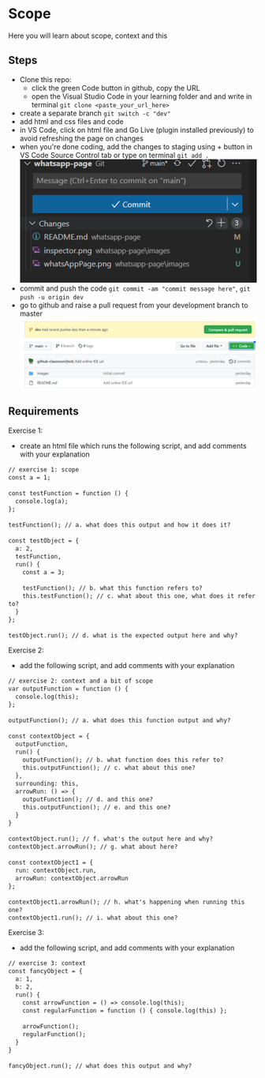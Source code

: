 # Scope

Here you will learn about scope, context and this

## Steps

- Clone this repo:
    - click the green Code button in github, copy the URL
    - open the Visual Studio Code in your learning folder and and write in terminal `git clone <paste_your_url_here>`
- create a separate branch `git switch -c "dev"`
- add html and css files and code
- in VS Code, click on html file and Go Live (plugin installed previously) to avoid refreshing the page on changes
- when you're done coding, add the changes to staging using + button in VS Code Source Control tab or type on terminal `git add .`
![VS Code staging](images/stage.png) 
- commit and push the code `git commit -am "commit message here"`, `git push -u origin dev`
- go to github and raise a pull request from your development branch to master
![Open PR](images/pullRequest.png) 

## Requirements

Exercise 1:
- create an html file which runs the following script, and add comments with your explanation
```
// exercise 1: scope
const a = 1;

const testFunction = function () {
  console.log(a);
};

testFunction(); // a. what does this output and how it does it?

const testObject = {
  a: 2,
  testFunction,
  run() {
    const a = 3;

    testFunction(); // b. what this function refers to?
    this.testFunction(); // c. what about this one, what does it refer to?
  }
};

testObject.run(); // d. what is the expected output here and why?
```

Exercise 2:
- add the following script, and add comments with your explanation
```
// exercise 2: context and a bit of scope
var outputFunction = function () {
  console.log(this);
};

outputFunction(); // a. what does this function output and why?

const contextObject = {
  outputFunction,
  run() {
    outputFunction(); // b. what function does this refer to?
    this.outputFunction(); // c. what about this one?
  },
  surrounding: this,
  arrowRun: () => {
    outputFunction(); // d. and this one?
    this.outputFunction(); // e. and this one?
  }
}

contextObject.run(); // f. what's the output here and why?
contextObject.arrowRun(); // g. what about here?

const contextObject1 = {
  run: contextObject.run,
  arrowRun: contextObject.arrowRun
};

contextObject1.arrowRun(); // h. what's happening when running this one?
contextObject1.run(); // i. what about this one?
```

Exercise 3:
- add the following script, and add comments with your explanation
```
// exercise 3: context
const fancyObject = {
  a: 1,
  b: 2,
  run() {
    const arrowFunction = () => console.log(this);
    const regularFunction = function () { console.log(this) };
    
    arrowFunction();
    regularFunction();
  }
}

fancyObject.run(); // what does this output and why?
```
